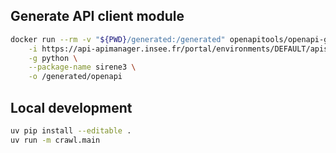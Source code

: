 ## Generate API client module

```sh
docker run --rm -v "${PWD}/generated:/generated" openapitools/openapi-generator-cli generate \
    -i https://api-apimanager.insee.fr/portal/environments/DEFAULT/apis/2ba0e549-5587-3ef1-9082-99cd865de66f/pages/6548510e-c3e1-3099-be96-6edf02870699/content \
    -g python \
    --package-name sirene3 \
    -o /generated/openapi
```

## Local development

```sh
uv pip install --editable .
uv run -m crawl.main
```
